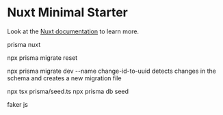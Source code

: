 # Nuxt Minimal Starter

Look at the [Nuxt documentation](https://nuxt.com/docs/getting-started/introduction) to learn more.

prisma nuxt


npx prisma migrate reset


npx prisma migrate dev --name change-id-to-uuid detects changes in the schema and creates a new migration file


npx tsx prisma/seed.ts
npx prisma db seed 

faker js
